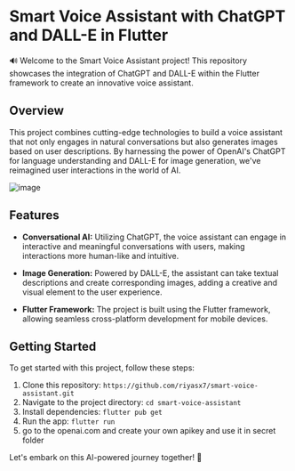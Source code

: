 # Smart Voice Assistant with ChatGPT and DALL-E in Flutter

🔊 Welcome to the Smart Voice Assistant project! This repository showcases the integration of ChatGPT and DALL-E within the Flutter framework to create an innovative voice assistant.

## Overview

This project combines cutting-edge technologies to build a voice assistant that not only engages in natural conversations but also generates images based on user descriptions. By harnessing the power of OpenAI's ChatGPT for language understanding and DALL-E for image generation, we've reimagined user interactions in the world of AI.

![image](https://github.com/riyasx7/smart-voice-assistant/assets/137524841/daacbc5c-935e-419f-94ea-d30d659da19d)



## Features

- **Conversational AI:** Utilizing ChatGPT, the voice assistant can engage in interactive and meaningful conversations with users, making interactions more human-like and intuitive.

- **Image Generation:** Powered by DALL-E, the assistant can take textual descriptions and create corresponding images, adding a creative and visual element to the user experience.

- **Flutter Framework:** The project is built using the Flutter framework, allowing seamless cross-platform development for mobile devices.

## Getting Started

To get started with this project, follow these steps:

1. Clone this repository: `https://github.com/riyasx7/smart-voice-assistant.git`
2. Navigate to the project directory: `cd smart-voice-assistant`
3. Install dependencies: `flutter pub get`
4. Run the app: `flutter run`
5. go to the openai.com and create your own apikey and use it in secret folder


Let's embark on this AI-powered journey together! 🚀

